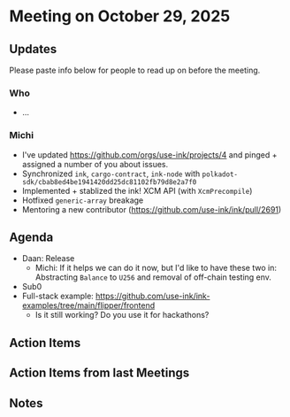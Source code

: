 # Meeting on October 29, 2025

## Updates
Please paste info below for people to read up on before the meeting.

### Who
- ...

### Michi
- I've updated https://github.com/orgs/use-ink/projects/4 and pinged + assigned a number of you about issues.
- Synchronized `ink`, `cargo-contract`, `ink-node` with `polkadot-sdk/cbab8ed4be1941420dd25dc81102fb79d8e2a7f0`
- Implemented + stablized the ink! XCM API (with `XcmPrecompile`)
- Hotfixed `generic-array` breakage
- Mentoring a new contributor (https://github.com/use-ink/ink/pull/2691)

## Agenda
- Daan: Release
  - Michi: If it helps we can do it now, but I'd like to have these two in: Abstracting `Balance` to `U256` and removal of off-chain testing env.
- Sub0
- Full-stack example: https://github.com/use-ink/ink-examples/tree/main/flipper/frontend
  - Is it still working? Do you use it for hackathons?

## Action Items

## Action Items from last Meetings

## Notes
